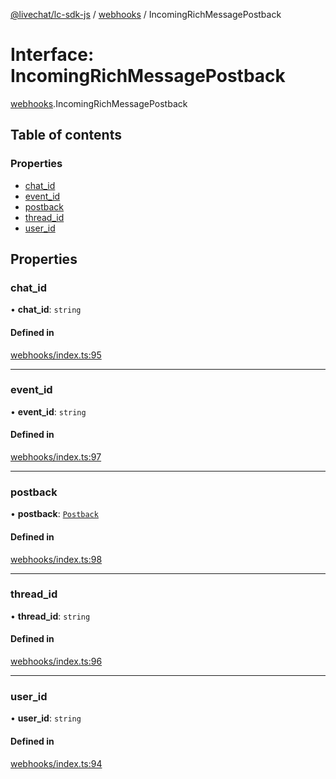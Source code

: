 [@livechat/lc-sdk-js](../README.md) / [webhooks](../modules/webhooks.md) / IncomingRichMessagePostback

# Interface: IncomingRichMessagePostback

[webhooks](../modules/webhooks.md).IncomingRichMessagePostback

## Table of contents

### Properties

- [chat\_id](webhooks.IncomingRichMessagePostback.md#chat_id)
- [event\_id](webhooks.IncomingRichMessagePostback.md#event_id)
- [postback](webhooks.IncomingRichMessagePostback.md#postback)
- [thread\_id](webhooks.IncomingRichMessagePostback.md#thread_id)
- [user\_id](webhooks.IncomingRichMessagePostback.md#user_id)

## Properties

### chat\_id

• **chat\_id**: `string`

#### Defined in

[webhooks/index.ts:95](https://github.com/livechat/lc-sdk-js/blob/10347df/src/webhooks/index.ts#L95)

___

### event\_id

• **event\_id**: `string`

#### Defined in

[webhooks/index.ts:97](https://github.com/livechat/lc-sdk-js/blob/10347df/src/webhooks/index.ts#L97)

___

### postback

• **postback**: [`Postback`](webhooks_structures_events.Postback.md)

#### Defined in

[webhooks/index.ts:98](https://github.com/livechat/lc-sdk-js/blob/10347df/src/webhooks/index.ts#L98)

___

### thread\_id

• **thread\_id**: `string`

#### Defined in

[webhooks/index.ts:96](https://github.com/livechat/lc-sdk-js/blob/10347df/src/webhooks/index.ts#L96)

___

### user\_id

• **user\_id**: `string`

#### Defined in

[webhooks/index.ts:94](https://github.com/livechat/lc-sdk-js/blob/10347df/src/webhooks/index.ts#L94)
